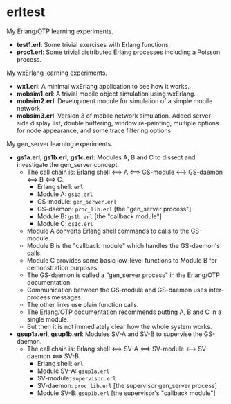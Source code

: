 # erltest
My Erlang/OTP learning experiments.
* **test1.erl**: Some trivial exercises with Erlang functions.
* **proc1.erl**: Some trivial distributed Erlang processes including a Poisson process.

My wxErlang learning experiments.
* **wx1.erl**: A minimal wxErlang application to see how it works.
* **mobsim1.erl**: A trivial mobile object simulation using wxErlang.
* **mobsim2.erl**: Development module for simulation of a simple mobile network.
* **mobsim3.erl**: Version 3 of mobile network simulation. Added server-side display list, double buffering, window re-painting, multiple options for node appearance, and some trace filtering options.

My gen_server learning experiments.
* **gs1a.erl**, **gs1b.erl**, **gs1c.erl**: Modules A, B and C to dissect and investigate the gen_server concept.
  * The call chain is: Erlang shell <==> A <==> GS-module <--> GS-daemon <==> B <==> C.
    * Erlang shell: `erl`
    * Module A: `gs1a.erl`
    * GS-module: `gen_server.erl`
    * GS-daemon: `proc_lib.erl` [the "gen_server process"]
    * Module B: `gs1b.erl` [the "callback module"]
    * Module C: `gs1c.erl`
  * Module A converts Erlang shell commands to calls to the GS-module.
  * Module B is the "callback module" which handles the GS-daemon's calls.
  * Module C provides some basic low-level functions to Module B for demonstration purposes.
  * The GS-daemon is called a "gen_server process" in the Erlang/OTP documentation.
  * Communication between the GS-module and GS-daemon uses inter-process messages.
  * The other links use plain function calls.
  * The Erlang/OTP documentation recommends putting A, B and C in a single module.
  * But then it is not immediately clear how the whole system works.
* **gsup1a.erl**, **gsup1b.erl**: Modules SV-A and SV-B to supervise the GS-daemon.
  * The call chain is: Erlang shell <==> SV-A <==> SV-module <--> SV-daemon <==> SV-B.
    * Erlang shell: `erl`
    * Module SV-A: `gsup1a.erl`
    * SV-module: `supervisor.erl`
    * SV-daemon: `proc_lib.erl` [the supervisor gen_server process]
    * Module SV-B: `gsup1b.erl` [the supervisor's "callback module"]

